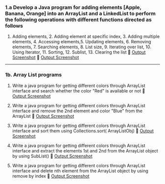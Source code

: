 ### 1.a  Develop a Java program for adding elements   \[Apple, Banana, Orange] into an ArrayList and a  LinkedList  to  perform the   following  operations  with  different  functions  directed  as follows

1. Adding elements,   2. Adding element at specific index, 3. Adding multiple elements, 4. Accessing elements,5. Updating elements, 6. Removing elements,  7. Searching elements,  8. List size, 9. Iterating over list, 10. Using Iterator,  11. Sorting, 12. Sublist,
   13. Clearing the list
🔗 [Output Screenshot](http://github.com/SurajKulal1/AdvancedJava/blob/main/Exp1-ListInterface/Screenshot%202025-05-20%20143610.png)
🔗 [Output Screenshot](https://github.com/SurajKulal1/AdvancedJava/blob/main/Exp1-ListInterface/Screenshot%202025-05-20%20143624.png)

--------------

### 1b.  Array List programs

1. Write a java program for getting different colors through ArrayList interface and search whether the color "Red" is available or not
🔗 [Output Screenshot](https://github.com/SurajKulal1/AdvancedJava/blob/main/Exp1-ListInterface/Screenshot%202025-05-20%20145235.png)

2. Write a java program for getting different colors through ArrayList interface and remove the 2nd element and color "Blue" from the ArrayList
   🔗 [Output Screenshot](https://github.com/SurajKulal1/AdvancedJava/blob/main/Exp1-ListInterface/Screenshot%202025-05-21%20003158.png)

3. Write a java program for getting different colors through ArrayList interface and  sort them using Collections.sort( ArrayListObj)
   🔗 [Output Screenshot](https://github.com/SurajKulal1/AdvancedJava/blob/main/Exp1-ListInterface/Screenshot%202025-05-21%20004927.png)

4. Write a java program for getting different colors through ArrayList interface and extract the elements 1st and 2nd from the ArrayList object  by  using SubList()
   🔗 [Output Screenshot](https://github.com/SurajKulal1/AdvancedJava/blob/main/Exp1-ListInterface/Screenshot%202025-05-21%20204719.png)

5. Write a java program for getting different colors through ArrayList interface and delete nth  element from the ArrayList object  by  using remove by index
   🔗 [Output Screenshot](Exp1-ListInterface/p5.png)

